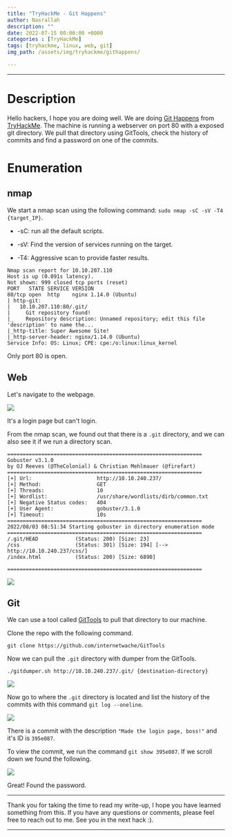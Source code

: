```yaml
---
title: "TryHackMe - Git Happens"
author: Nasrallah
description: ""
date: 2022-07-15 00:00:00 +0000
categories : [TryHackMe]
tags: [tryhackme, linux, web, git]
img_path: /assets/img/tryhackme/githappens/

---
```


<div align="center"> <script src="https://tryhackme.com/badge/367641"></script> </div>

---


# **Description**

Hello hackers, I hope you are doing well. We are doing [Git Happens](https://tryhackme.com/room/githappens) from [TryHackMe](https://tryhackme.com). The machine is running a webserver on port 80 with a exposed git directory. We pull that directory using GitTools, check the history of commits and find a password on one of the commits.

# Enumeration

## nmap

We start a nmap scan using the following command: `sudo nmap -sC -sV -T4 {target_IP}`.

- -sC: run all the default scripts.

- -sV: Find the version of services running on the target.

- -T4: Aggressive scan to provide faster results.

```terminal
Nmap scan report for 10.10.207.110
Host is up (0.091s latency).
Not shown: 999 closed tcp ports (reset)
PORT   STATE SERVICE VERSION
80/tcp open  http    nginx 1.14.0 (Ubuntu)
| http-git: 
|   10.10.207.110:80/.git/
|     Git repository found!
|_    Repository description: Unnamed repository; edit this file 'description' to name the...
|_http-title: Super Awesome Site!
|_http-server-header: nginx/1.14.0 (Ubuntu)
Service Info: OS: Linux; CPE: cpe:/o:linux:linux_kernel
```

Only port 80 is open.

## Web

Let's navigate to the webpage.

![](1.png)

It's a login page but can't login.

From the nmap scan, we found out that there is a `.git` directory, and we can also see it if we run a directory scan.

```terminal
===============================================================
Gobuster v3.1.0
by OJ Reeves (@TheColonial) & Christian Mehlmauer (@firefart)
===============================================================
[+] Url:                     http://10.10.240.237/
[+] Method:                  GET
[+] Threads:                 10
[+] Wordlist:                /usr/share/wordlists/dirb/common.txt
[+] Negative Status codes:   404
[+] User Agent:              gobuster/3.1.0
[+] Timeout:                 10s
===============================================================
2022/08/03 08:51:34 Starting gobuster in directory enumeration mode
===============================================================
/.git/HEAD            (Status: 200) [Size: 23]
/css                  (Status: 301) [Size: 194] [--> http://10.10.240.237/css/]
/index.html           (Status: 200) [Size: 6890]                               
                                                                               
===============================================================
```

![](2.png)

## Git

We can use a tool called [GitTools](https://github.com/internetwache/GitTools) to pull that directory to our machine.

Clone the repo with the following command.

```terminal
git clone https://github.com/internetwache/GitTools
```

Now we can pull the `.git` directory with dumper from the GitTools.

```terminal
./gitdumper.sh http://10.10.240.237/.git/ {destination-directory}
```

![](3.png)

Now go to where the `.git` directory is located and list the history of the commits with this command `git log --oneline`.

![](4.png)

There is a commit with the description `"Made the login page, boss!"` and it's ID is `395e087`.

To view the commit, we run the command `git show 395e087`. If we scroll down we found the following.

![](5.png)

Great! Found the password.

---

Thank you for taking the time to read my write-up, I hope you have learned something from this. If you have any questions or comments, please feel free to reach out to me. See you in the next hack :).

---